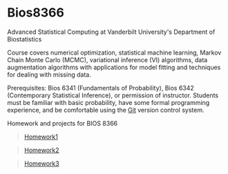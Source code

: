 # Bios8366

Advanced Statistical Computing at Vanderbilt University's Department of Biostatistics

Course covers numerical optimization, statistical machine learning, Markov Chain Monte Carlo (MCMC), variational inference (VI) algorithms, data augmentation algorithms with applications for model fitting and techniques for dealing with missing data.

Prerequisites: Bios 6341 (Fundamentals of Probability), Bios 6342 (Contemporary Statistical Inference), or permission of instructor. Students must be familiar with basic probability, have some formal programming experience, and be comfortable using the [Git](http://git-scm.com) version control system.

Homework and projects for BIOS 8366

>[Homework1](https://github.com/wangruinju/BIOS_8366/blob/master/homework/Homework%201.ipynb)

>[Homework2](https://github.com/wangruinju/BIOS_8366/blob/master/homework/Homework%202.ipynb)

>[Homework3](https://github.com/wangruinju/BIOS_8366/blob/master/homework/Homework%203.ipynb)
